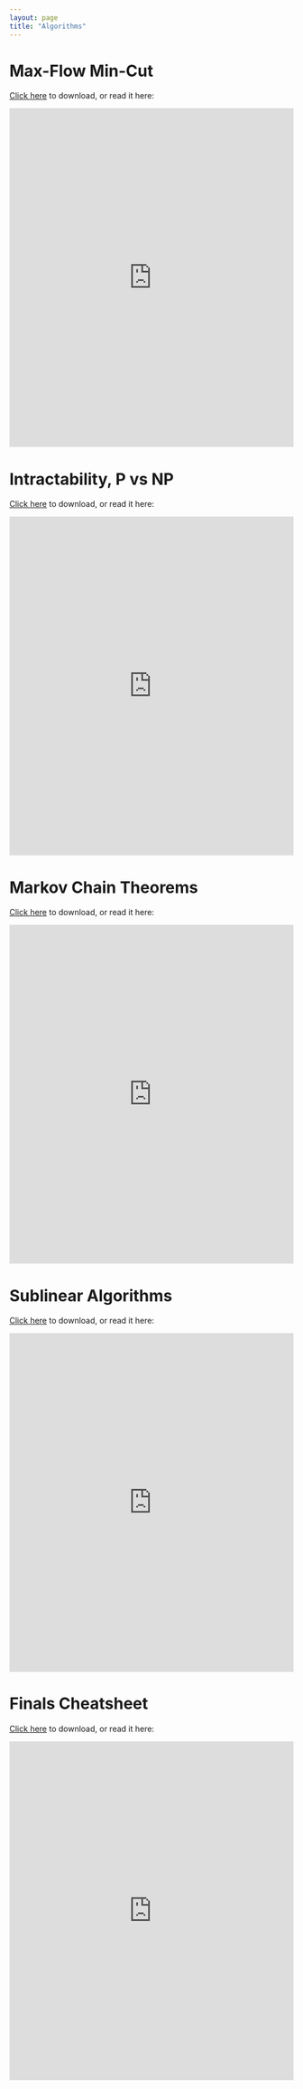 ```yaml
---
layout: page
title: "Algorithms"
---
```


# Max-Flow Min-Cut

<a href="https://raw.githubusercontent.com/Tristanchaang/tristanchaang.github.io/main/pages/notes/algorithms/6.1220MaxFlowMinCut.pdf" download>Click here</a> to download, or read it here:

<embed src="https://drive.google.com/viewerng/
viewer?embedded=true&url=http://tristanchaang.github.io/pages/notes/algorithms/6.1220MaxFlowMinCut.pdf" width="100%" height="600px" />

# Intractability, P vs NP

<a href="https://raw.githubusercontent.com/Tristanchaang/tristanchaang.github.io/main/pages/notes/algorithms/6.1220PvsNP.pdf" download>Click here</a> to download, or read it here:

<embed src="https://drive.google.com/viewerng/
viewer?embedded=true&url=http://tristanchaang.github.io/pages/notes/algorithms/6.1220PvsNP.pdf" width="100%" height="600px" />

# Markov Chain Theorems

<a href="https://raw.githubusercontent.com/Tristanchaang/tristanchaang.github.io/main/pages/notes/algorithms/61220MarkovChainTheorems.pdf" download>Click here</a> to download, or read it here:

<embed src="https://drive.google.com/viewerng/
viewer?embedded=true&url=http://tristanchaang.github.io/pages/notes/algorithms/61220MarkovChainTheorems.pdf" width="100%" height="600px" />

# Sublinear Algorithms

<a href="https://raw.githubusercontent.com/Tristanchaang/tristanchaang.github.io/main/pages/notes/algorithms/6.1220Sublinear.pdf" download>Click here</a> to download, or read it here:

<embed src="https://drive.google.com/viewerng/
viewer?embedded=true&url=http://tristanchaang.github.io/pages/notes/algorithms/6.1220Sublinear.pdf" width="100%" height="600px" />

# Finals Cheatsheet

<a href="https://raw.githubusercontent.com/Tristanchaang/tristanchaang.github.io/main/pages/notes/algorithms/61220finalnotes.pdf" download>Click here</a> to download, or read it here:

<embed src="https://drive.google.com/viewerng/
viewer?embedded=true&url=http://tristanchaang.github.io/pages/notes/algorithms/61220finalnotes.pdf" width="100%" height="600px" />